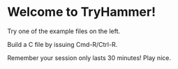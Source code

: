# Welcome to TryHammer!

Try one of the example files on the left.

Build a C file by issuing Cmd-R/Ctrl-R.

Remember your session only lasts 30 minutes! Play nice.

